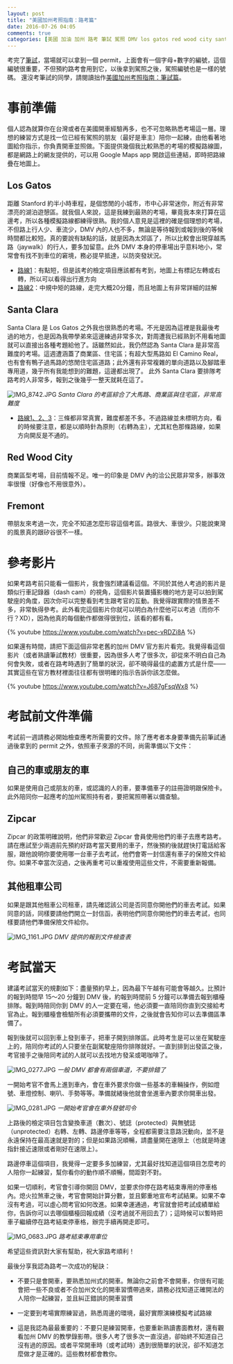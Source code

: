 ```yaml
---
layout: post
title: "美國加州考照指南：路考篇"
date: 2016-07-26 04:05
comments: true
categories: [美國 加油 加州 路考 筆試 駕照 DMV los gatos red wood city santa clara 矽谷 灣區 樹懶 留學]
---
```

考完了[筆試](http://blog.ponan.li/post/2016/07/26/united-states-california-guide-to-driver-license-paper-test-dmv "美國加州考照指南：筆試篇")，當場就可以拿到一個 permit，上面會有一個字母+數字的編號，這個編號很重要，不但預約路考會用到它，以後拿到駕照之後，駕照編號也是一樣的號碼。
還沒考筆試的同學，請閱讀拙作[美國加州考照指南：筆試篇](http://blog.ponan.li/post/2016/07/26/united-states-california-guide-to-driver-license-paper-test-dmv "美國加州考照指南：筆試篇")。



# 事前準備

個人認為就算你在台灣或者在美國開車經驗再多，也不可忽略熟悉考場這一層。理想的練習方式是找一位已經有駕照的朋友（最好是車主）陪你一起練，由他看著地圖給你指示，你負責開車並照做。下面提供幾個我比較熟悉的考場的模擬路線圖，都是網路上的網友提供的，可以用 Google Maps app 開啟這些連結，即時把路線疊在地圖上。

## Los Gatos

距離 Stanford 約半小時車程，是個悠閒的小城市，市中心非常迷你，附近有非常漂亮的湖泊遊憩區。就我個人來說，這是我練到最熟的考場，畢竟我本來打算在這邊考，所以各種模擬路線都練得很熟。我的個人意見是這裡的確是個理想的考場，不但路上行人少、車流少，DMV 內的人也不多，無論是等待報到或報到後的等候時間都比較短。真的要說有缺點的話，就是因為太郊區了，所以比較會出現穿越馬路（jaywalk）的行人，要多加留意。此外 DMV 本身的停車場出乎意料地小，常常會有找不到車位的窘境，務必提早抵達，以防突發狀況。

- [路線1](https://www.google.com/maps/d/u/0/viewer?hl=en_US&mid=1hdNxgaYW3gXqms8g3fJ3EHkm3ms)：有點短，但是該考的檢定項目應該都有考到，地圖上有標記左轉或右轉，所以可以看得出行進方向
- [路線2](https://www.google.com/maps/d/u/0/viewer?mid=1zLZ7D7PSpDKY0WuRnF0Y5y1MSDg&hl=en_US)：中規中矩的路線，走完大概20分鐘，而且地圖上有非常詳細的註解

## Santa Clara

Santa Clara 是 Los Gatos 之外我也很熟悉的考場。不光是因為這裡是我最後考過的地方，也是因為我帶學弟來這邊練過非常多次，對周遭我已經熟到不用看地圖就可以直接出各種考題給他了。話雖然如此，我仍然認為 Santa Clara 是非常高難度的考場。這週遭涵蓋了商業區、住宅區；有超大型馬路如 El Camino Real，也有會有鴨子過馬路的悠閒住宅區道路；此外還有非常複雜的單向道路以及腳踏車專用道，幾乎所有我能想到的難題，這邊都出現了。
此外 Santa Clara 要排隊考路考的人非常多，報到之後幾乎一整天就耗在這了。

![IMG_8742.JPG](/assets/img/2016/SsvRpkHaRtuv2UE6aw9F_IMG_8742.JPG)
*Santa Clara 的考區綜合了大馬路、商業區與住宅區，非常高難度*

- [路線1、2、3](https://www.google.com/maps/d/u/0/viewer?mid=1QX9EP-QXKvOHSXFbwO6-xGFEAaQ&hl=en_US)：三條都非常真實，難度都差不多。不過路線並未標明方向，看的時候要注意，都是以順時針為原則（右轉為主），尤其紅色那條路線，如果方向開反是不通的。

## Red Wood City

商業區型考場，目前情報不足。唯一的印象是 DMV 內的洽公民眾非常多，辦事效率很慢（好像也不用很意外）。

## Fremont

帶朋友來考過一次，完全不知道怎麼形容這個考區。路很大、車很少。只能說東灣的風景真的跟矽谷很不一樣。

# 參考影片

如果考路考前只能看一個影片，我會強烈建議看這個。不同於其他人考過的影片是類似行車記錄器（dash cam）的視角，這個影片裝置攝影機的地方是可以拍到駕駛座的角度，因次你可以完整看到考生跟考官的互動。我覺得跟實際的情景差不多，非常執得參考。此外看完這個影片你就可以明白為什麼他可以考過（而你不行？XD），因為他真的每個動作都做得很到位，該看的都有看。

{% youtube https://www.youtube.com/watch?v=pec-vRDZi8A %}

如果還有時間，請把下面這個非常老舊的加州 DMV 官方影片看完。我覺得看這個影片（或者熟讀筆試教材）很重要，因為很多人考了很多次，卻從來不明白自己為何會失敗，或者在路考時遇到了簡單的狀況，卻不曉得最佳的處置方式是什麼——其實這些在官方教材裡面往往都有很明確的指示告訴你該怎麼做。

{% youtube https://www.youtube.com/watch?v=J687gFsqWx8 %}

# 考試前文件準備

考試前一週請務必開始檢查應考所需要的文件。除了應考者本身要準備先前筆試通過後拿到的 permit 之外，依照車子來源的不同，尚需準備以下文件：

## 自己的車或朋友的車
如果是使用自己或朋友的車，或認識的人的車，要準備車子的註冊證明跟保險卡。此外陪同你一起應考的加州駕照持有者，要把駕照帶著以備查驗。

## Zipcar
Zipcar 的政策明確說明，他們非常歡迎 Zipcar 會員使用他們的車子去應考路考。請在應試至少兩週前先預約好路考當天要用的車子，然後預約後就趕快打電話給客服，跟他說明你要使用哪一台車子去考試，他們會寄一封信還有車子的保險文件給你。如果不幸當次沒過，之後再重考可以重複使用這些文件，不需要重新報備。

## 其他租車公司
如果是跟其他租車公司租車，請先確認該公司是否同意你開他們的車去考試。如果同意的話，同樣要請他們開立一封信函，表明他們同意你開他們的車去考試，也同樣要請他們準備保險文件給你。


![IMG_1161.JPG](/assets/img/2016/CeJxfD3YTXehjGMvRvKQ_IMG_1161.JPG)
*DMV 提供的報到文件檢查表*

# 考試當天

建議考試當天的規劃如下：盡量預約早上，因為最下午越有可能會等越久。比預計的報到時間早 15～20 分鐘到 DMV 後，約報到時間前 5 分鐘可以準備去報到櫃檯排隊。報到時陪同你到 DMV 的人一定要在場，他必須要一直陪同你直到交接給考官為止。報到櫃檯會檢驗所有必須要攜帶的文件，之後就會告知你可以去準備區準備了。

報到後就可以回到車上發到車子，把車子開到排隊區。此時考生是可以坐在駕駛座上的，陪同你考試的人只要坐在副駕駛座陪你排隊就好。一直到排到出發區之後，考官接手之後陪同考試的人就可以去找地方發呆或喝咖啡了。

![IMG_0277.JPG](/assets/img/2016/M72nG9uJSiuuPmrKx1w1_IMG_0277.JPG)
*一般 DMV 都會有兩個車道，不要排錯了*

一開始考官不會馬上進到車內，會在車外要求你做一些基本的車輛操作，例如燈號、車燈控制、喇叭、手勢等等。準備就緒後他就會坐進車內要求你開車出發。

![IMG_0281.JPG](/assets/img/2016/XaaMgNquSHycthNgoFVB_IMG_0281.JPG)
*一開始考官會在車外發號司令*

上路後的檢定項目包含變換車道（數次）、號誌（protected）與無號誌（unprotected）右轉、左轉、路邊停車等等，全程都需要注意路況動向，並不是永遠保持在最高速就是對的；但是如果路況順暢，請盡量開在速限上（也就是時速指針接近速限或者剛好在速限上）。

路邊停車這個項目，我覺得一定要多多加練習，尤其最好找知道這個項目怎麼考的人陪你一起練習，幫你看你的動作順不順暢，間距對不對。

如果一切順利，考官會引導你開回 DMV，並要求你停在路考結束專用的停車格內。熄火拉煞車之後，考官會開始計算分數，並且鄭重地宣布考試結果。如果不幸沒有考過，可以虛心問考官如何改進。如果幸運通過，考官就會把考試成績單給你，告訴你可以去哪個櫃檯回報成績（沒考過就不用回去了）；這時候可以暫時把車子繼續停在路考結束停車格，辦完手續再開走即可。

![IMG_0683.JPG](/assets/img/2016/od87yluuShe018lDVPP2_IMG_0683.JPG)
*路考結束專用車位*

希望這些資訊對大家有幫助，祝大家路考順利！

最後分享我認為路考一次成功的秘訣：

- 不要只是會開車，要熟悉加州式的開車。無論你之前會不會開車，你很有可能會把一些不良或者不合加州文化的開車習慣帶過來，請務必找知道正確開法的人陪你一起練習，並且糾正錯誤的開車習慣

- 一定要到考場實際練習過，熟悉周邊的環境，最好實際演練模擬考試路線

- 這是我認為最最重要的：不要只是練習開車，也要重新熟讀書面教材，還有觀看加州 DMV 的教學錄影帶。很多人考了很多次一直沒過，卻始終不知道自己沒有過的原因。或者平常開車時（或考試時）遇到很簡單的狀況，卻不知道怎麼做才是正確的。這些教材都會教你。
